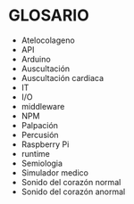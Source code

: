 # GLOSARIO

* Atelocolageno 
* API
* Arduino
* Auscultación 
* Auscultación cardiaca
* IT
* I\/O
* middleware
* NPM
* Palpación
* Percusión
* Raspberry Pi
* runtime
* Semiologia
* Simulador medico
* Sonido del corazón normal
* Sonido del corazón anormal

